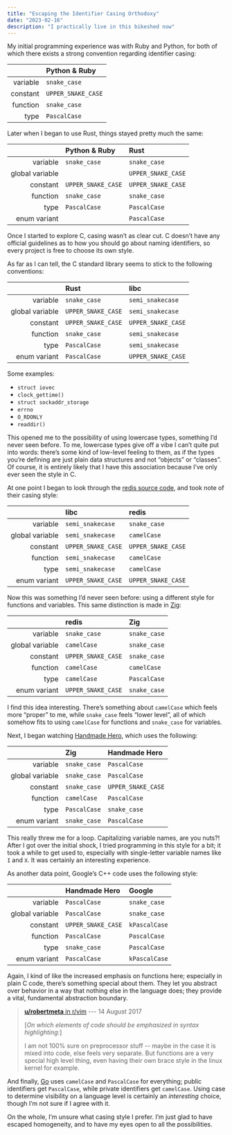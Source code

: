 ```yaml
---
title: "Escaping the Identifier Casing Orthodoxy"
date: "2023-02-16"
description: "I practically live in this bikeshed now"
---
```


My initial programming experience
was with Ruby and Python,
for both of which there exists
a strong convention regarding identifier casing:

|          | Python & Ruby      |
| -------: | :----------------- |
| variable | `snake_case`       |
| constant | `UPPER_SNAKE_CASE` |
| function | `snake_case`       |
|     type | `PascalCase`       |

Later when I began to use Rust,
things stayed pretty much the same:

|                 | Python & Ruby      | Rust               |
| --------------: | :----------------- | :----------------- |
|        variable | `snake_case`       | `snake_case`       |
| global variable |                    | `UPPER_SNAKE_CASE` |
|        constant | `UPPER_SNAKE_CASE` | `UPPER_SNAKE_CASE` |
|        function | `snake_case`       | `snake_case`       |
|            type | `PascalCase`       | `PascalCase`       |
|    enum variant |                    | `PascalCase`       |

Once I started to explore C,
casing wasn’t as clear cut.
C doesn’t have any official guidelines
as to how you should go about naming identifiers,
so every project is free to choose its own style.

As far as I can tell,
the C standard library seems to stick to
the following conventions:

|                 | Rust               | libc               |
| --------------: | :----------------- | :----------------- |
|        variable | `snake_case`       | `semi_snakecase`   |
| global variable | `UPPER_SNAKE_CASE` | `semi_snakecase`   |
|        constant | `UPPER_SNAKE_CASE` | `UPPER_SNAKE_CASE` |
|        function | `snake_case`       | `semi_snakecase`   |
|            type | `PascalCase`       | `semi_snakecase`   |
|    enum variant | `PascalCase`       | `UPPER_SNAKE_CASE` |

Some examples:

- `struct iovec`
- `clock_gettime()`
- `struct sockaddr_storage`
- `errno`
- `O_RDONLY`
- `readdir()`

This opened me to the possibility
of using lowercase types,
something I’d never seen before.
To me, lowercase types give off a vibe
I can’t quite put into words:
there’s some kind of low-level feeling to them,
as if the types you’re defining
are just plain data structures
and not “objects” or “classes”.
Of course, it is entirely likely
that I have this association
because I’ve only ever seen the style in C.

At one point I began to look through
the [redis source code][redis],
and took note of their casing style:

|                 | libc               | redis              |
| --------------: | :----------------- | :----------------- |
|        variable | `semi_snakecase`   | `snake_case`       |
| global variable | `semi_snakecase`   | `camelCase`        |
|        constant | `UPPER_SNAKE_CASE` | `UPPER_SNAKE_CASE` |
|        function | `semi_snakecase`   | `camelCase`        |
|            type | `semi_snakecase`   | `camelCase`        |
|    enum variant | `UPPER_SNAKE_CASE` | `UPPER_SNAKE_CASE` |

Now this was something I’d never seen before:
using a different style for functions and variables.
This same distinction is made in [Zig]:

|                 | redis              | Zig          |
| --------------: | :----------------- | :----------- |
|        variable | `snake_case`       | `snake_case` |
| global variable | `camelCase`        | `snake_case` |
|        constant | `UPPER_SNAKE_CASE` | `snake_case` |
|        function | `camelCase`        | `camelCase`  |
|            type | `camelCase`        | `PascalCase` |
|    enum variant | `UPPER_SNAKE_CASE` | `snake_case` |

I find this idea interesting.
There’s something about `camelCase`
which feels more “proper” to me,
while `snake_case` feels “lower level”,
all of which somehow fits to using
`camelCase` for functions
and `snake_case` for variables.

Next, I began watching [Handmade Hero],
which uses the following:

|                 | Zig          | Handmade Hero      |
| --------------: | :----------- | :----------------- |
|        variable | `snake_case` | `PascalCase`       |
| global variable | `snake_case` | `PascalCase`       |
|        constant | `snake_case` | `UPPER_SNAKE_CASE` |
|        function | `camelCase`  | `PascalCase`       |
|            type | `PascalCase` | `snake_case`       |
|    enum variant | `snake_case` | `PascalCase`       |

This really threw me for a loop.
Capitalizing variable names, are you nuts?!
After I got over the initial shock,
I tried programming in this style for a bit;
it took a while to get used to,
especially with single-letter variable names
like `I` and `X`.
It was certainly an interesting experience.

As another data point,
Google’s C++ code uses the following style:

|                 | Handmade Hero      | Google        |
| --------------: | :----------------- | :------------ |
|        variable | `PascalCase`       | `snake_case`  |
| global variable | `PascalCase`       | `snake_case`  |
|        constant | `UPPER_SNAKE_CASE` | `kPascalCase` |
|        function | `PascalCase`       | `PascalCase`  |
|            type | `snake_case`       | `PascalCase`  |
|    enum variant | `PascalCase`       | `kPascalCase` |

Again, I kind of like
the increased emphasis on functions here;
especially in plain C code,
there’s something special about them.
They let you abstract over behavior in a way
that nothing else in the language does;
they provide a vital, fundamental abstraction boundary.

> [**u/robertmeta** in r/vim][robertmeta] --- 14 August 2017
>
> \[_On which elements of code should be emphasized
> in syntax highlighting:_\]
>
> I am not 100% sure on preprocessor stuff --
> maybe in the case it is mixed into code,
> else feels very separate.
> But functions are a very special high level thing,
> even having their own brace style in the linux kernel
> for example.

And finally, [Go] uses `camelCase` and `PascalCase` for everything;
public identifiers get `PascalCase`,
while private identifiers get `camelCase`.
Using case to determine visibility on a language level
is certainly an _interesting_ choice,
though I’m not sure if I agree with it.

On the whole, I’m unsure what casing style I prefer.
I’m just glad to have escaped homogeneity,
and to have my eyes open to all the possibilities.

[redis]: https://github.com/redis/redis
[zig]: https://ziglang.org
[handmade hero]: https://handmadehero.org
[robertmeta]: https://www.reddit.com/r/vim/comments/6tb492/comment/dlkrj9m/?context=3
[go]: https://go.dev
